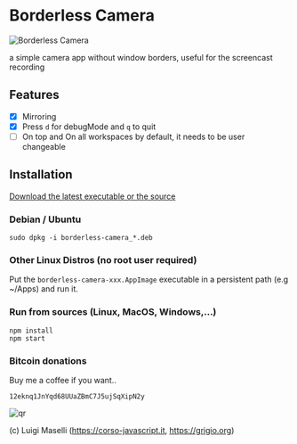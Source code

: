 # Borderless Camera

![Borderless Camera](https://cloud.githubusercontent.com/assets/8074/20967471/f0bcb74e-bc7f-11e6-9e0d-3b38ba23b6a5.gif)

a simple camera app without window borders, useful for the screencast recording

## Features

- [x] Mirroring
- [x] Press `d` for debugMode and `q` to quit
- [ ] On top and On all workspaces by default, it needs to be user changeable

## Installation

[Download the latest executable or the source](https://github.com/grigio/borderless-camera/releases)

### Debian / Ubuntu

```
sudo dpkg -i borderless-camera_*.deb
```

### Other Linux Distros (no root user required)

Put the `borderless-camera-xxx.AppImage` executable in a persistent path (e.g ~/Apps) and run it.

### Run from sources (Linux, MacOS, Windows,...)

```
npm install
npm start
```
### Bitcoin donations

Buy me a coffee if you want..

`12eknq1JnYqd68UUaZBmC7J5ujSqXipN2y`

![qr](https://cloud.githubusercontent.com/assets/8074/21113080/7cfb74ee-c0a8-11e6-8f96-03b49ef42dd3.jpg)

(c) Luigi Maselli (https://corso-javascript.it, https://grigio.org)
